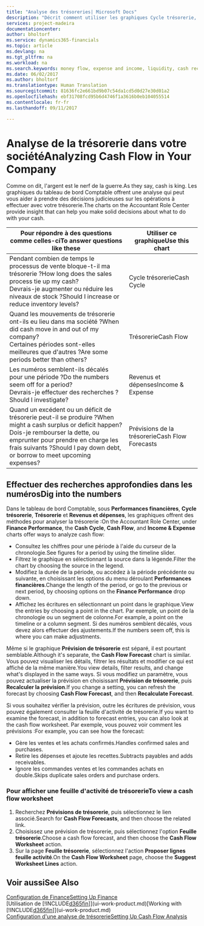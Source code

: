 ```yaml
---
title: "Analyse des trésoreries| Microsoft Docs"
description: "Décrit comment utiliser les graphiques Cycle trésorerie, Revenus et dépenses, Trésorerie et Prévision de trésorerie pour analyser les flux de trésorerie passés et futurs, entrants et sortants de votre société."
services: project-madeira
documentationcenter: 
author: bholtorf
ms.service: dynamics365-financials
ms.topic: article
ms.devlang: na
ms.tgt_pltfrm: na
ms.workload: na
ms.search.keywords: money flow, expense and income, liquidity, cash receipts minus cash payments, Cartera
ms.date: 06/02/2017
ms.author: bholtorf
ms.translationtype: Human Translation
ms.sourcegitcommit: 81636fc2e661bd9b07c54da1cd5d0d27e30d01a2
ms.openlocfilehash: ebf31708fcd95b6d4746f1a3616b0eb104055514
ms.contentlocale: fr-fr
ms.lasthandoff: 09/11/2017

---
```

# <a name="analyzing-cash-flow-in-your-company"></a><span data-ttu-id="8dd01-103">Analyse de la trésorerie dans votre société</span><span class="sxs-lookup"><span data-stu-id="8dd01-103">Analyzing Cash Flow in Your Company</span></span>
<span data-ttu-id="8dd01-104">Comme on dit, l'argent est le nerf de la guerre.</span><span class="sxs-lookup"><span data-stu-id="8dd01-104">As they say, cash is king.</span></span> <span data-ttu-id="8dd01-105">Les graphiques du tableau de bord Comptable offrent une analyse qui peut vous aider à prendre des décisions judicieuses sur les opérations à effectuer avec votre trésorerie.</span><span class="sxs-lookup"><span data-stu-id="8dd01-105">The charts on the Accountant Role Center provide insight that can help you make solid decisions about what to do with your cash.</span></span>  

| <span data-ttu-id="8dd01-106">Pour répondre à des questions comme celles-ci</span><span class="sxs-lookup"><span data-stu-id="8dd01-106">To answer questions like these</span></span> | <span data-ttu-id="8dd01-107">Utiliser ce graphique</span><span class="sxs-lookup"><span data-stu-id="8dd01-107">Use this chart</span></span> |
| --- | --- |
| <span data-ttu-id="8dd01-108">Pendant combien de temps le processus de vente bloque-t-il ma trésorerie ?</span><span class="sxs-lookup"><span data-stu-id="8dd01-108">How long does the sales process tie up my cash?</span></span></br> <span data-ttu-id="8dd01-109">Devrais-je augmenter ou réduire les niveaux de stock ?</span><span class="sxs-lookup"><span data-stu-id="8dd01-109">Should I increase or reduce inventory levels?</span></span> |<span data-ttu-id="8dd01-110">Cycle trésorerie</span><span class="sxs-lookup"><span data-stu-id="8dd01-110">Cash Cycle</span></span> |
| <span data-ttu-id="8dd01-111">Quand les mouvements de trésorerie ont-ils eu lieu dans ma société ?</span><span class="sxs-lookup"><span data-stu-id="8dd01-111">When did cash move in and out of my company?</span></span></br> <span data-ttu-id="8dd01-112">Certaines périodes sont-elles meilleures que d'autres ?</span><span class="sxs-lookup"><span data-stu-id="8dd01-112">Are some periods better than others?</span></span> |<span data-ttu-id="8dd01-113">Trésorerie</span><span class="sxs-lookup"><span data-stu-id="8dd01-113">Cash Flow</span></span> |
| <span data-ttu-id="8dd01-114">Les numéros semblent-ils décalés pour une période ?</span><span class="sxs-lookup"><span data-stu-id="8dd01-114">Do the numbers seem off for a period?</span></span></br> <span data-ttu-id="8dd01-115">Devrais-je effectuer des recherches ?</span><span class="sxs-lookup"><span data-stu-id="8dd01-115">Should I investigate?</span></span> |<span data-ttu-id="8dd01-116">Revenus et dépenses</span><span class="sxs-lookup"><span data-stu-id="8dd01-116">Income & Expense</span></span> |
| <span data-ttu-id="8dd01-117">Quand un excédent ou un déficit de trésorerie peut-il se produire ?</span><span class="sxs-lookup"><span data-stu-id="8dd01-117">When might a cash surplus or deficit happen?</span></span></br> <span data-ttu-id="8dd01-118">Dois-je rembourser la dette, ou emprunter pour prendre en charge les frais suivants ?</span><span class="sxs-lookup"><span data-stu-id="8dd01-118">Should I pay down debt, or borrow to meet upcoming expenses?</span></span> |<span data-ttu-id="8dd01-119">Prévisions de la trésorerie</span><span class="sxs-lookup"><span data-stu-id="8dd01-119">Cash Flow Forecasts</span></span> |

## <a name="dig-into-the-numbers"></a><span data-ttu-id="8dd01-120">Effectuer des recherches approfondies dans les numéros</span><span class="sxs-lookup"><span data-stu-id="8dd01-120">Dig into the numbers</span></span>
<span data-ttu-id="8dd01-121">Dans le tableau de bord Comptable, sous **Performances financières**, **Cycle trésorerie**, **Trésorerie** et **Revenus et dépenses**, les graphiques offrent des méthodes pour analyser la trésorerie :</span><span class="sxs-lookup"><span data-stu-id="8dd01-121">On the Accountant Role Center, under **Finance Performance**, the **Cash Cycle**, **Cash Flow**, and **Income & Expense** charts offer ways to analyze cash flow:</span></span>  

* <span data-ttu-id="8dd01-122">Consultez les chiffres pour une période à l'aide du curseur de la chronologie.</span><span class="sxs-lookup"><span data-stu-id="8dd01-122">See figures for a period by using the timeline slider.</span></span>  
* <span data-ttu-id="8dd01-123">Filtrez le graphique en sélectionnant la source dans la légende.</span><span class="sxs-lookup"><span data-stu-id="8dd01-123">Filter the chart by choosing the source in the legend.</span></span>  
* <span data-ttu-id="8dd01-124">Modifiez la durée de la période, ou accédez à la période précédente ou suivante, en choisissant les options du menu déroulant **Performances financières**.</span><span class="sxs-lookup"><span data-stu-id="8dd01-124">Change the length of the period, or go to the previous or next period, by choosing options on the **Finance Performance** drop down.</span></span>  
* <span data-ttu-id="8dd01-125">Affichez les écritures en sélectionnant un point dans le graphique.</span><span class="sxs-lookup"><span data-stu-id="8dd01-125">View the entries by choosing a point in the chart.</span></span> <span data-ttu-id="8dd01-126">Par exemple, un point de la chronologie ou un segment de colonne.</span><span class="sxs-lookup"><span data-stu-id="8dd01-126">For example, a point on the timeline or a column segment.</span></span> <span data-ttu-id="8dd01-127">Si des numéros semblent décalés, vous devez alors effectuer des ajustements.</span><span class="sxs-lookup"><span data-stu-id="8dd01-127">If the numbers seem off, this is where you can make adjustments.</span></span>  

<span data-ttu-id="8dd01-128">Même si le graphique **Prévision de trésorerie** est séparé, il est pourtant semblable.</span><span class="sxs-lookup"><span data-stu-id="8dd01-128">Although it's separate, the **Cash Flow Forecast** chart is similar.</span></span> <span data-ttu-id="8dd01-129">Vous pouvez visualiser les détails, filtrer les résultats et modifier ce qui est affiché de la même manière.</span><span class="sxs-lookup"><span data-stu-id="8dd01-129">You view details, filter results, and change what's displayed in the same ways.</span></span> <span data-ttu-id="8dd01-130">Si vous modifiez un paramètre, vous pouvez actualiser la prévision en choisissant **Prévision de trésorerie**, puis **Recalculer la prévision**.</span><span class="sxs-lookup"><span data-stu-id="8dd01-130">If you change a setting, you can refresh the forecast by choosing **Cash Flow Forecast**, and then **Recalculate Forecast**.</span></span>

<span data-ttu-id="8dd01-131">Si vous souhaitez vérifier la prévision, outre les écritures de prévision, vous pouvez également consulter la feuille d'activité de trésorerie.</span><span class="sxs-lookup"><span data-stu-id="8dd01-131">If you want to examine the forecast, in addition to forecast entries, you can also look at the cash flow worksheet.</span></span> <span data-ttu-id="8dd01-132">Par exemple, vous pouvez voir comment les prévisions :</span><span class="sxs-lookup"><span data-stu-id="8dd01-132">For example, you can see how the forecast:</span></span>

* <span data-ttu-id="8dd01-133">Gère les ventes et les achats confirmés.</span><span class="sxs-lookup"><span data-stu-id="8dd01-133">Handles confirmed sales and purchases.</span></span>  
* <span data-ttu-id="8dd01-134">Retire les dépenses et ajoute les recettes.</span><span class="sxs-lookup"><span data-stu-id="8dd01-134">Subtracts payables and adds receivables.</span></span>  
* <span data-ttu-id="8dd01-135">Ignore les commandes ventes et les commandes achats en double.</span><span class="sxs-lookup"><span data-stu-id="8dd01-135">Skips duplicate sales orders and purchase orders.</span></span>  

### <a name="to-view-a-cash-flow-worksheet"></a><span data-ttu-id="8dd01-136">Pour afficher une feuille d'activité de trésorerie</span><span class="sxs-lookup"><span data-stu-id="8dd01-136">To view a cash flow worksheet</span></span>
1. <span data-ttu-id="8dd01-137">Recherchez **Prévisions de trésorerie**, puis sélectionnez le lien associé.</span><span class="sxs-lookup"><span data-stu-id="8dd01-137">Search for **Cash Flow Forecasts**, and then choose the related link.</span></span>  
2. <span data-ttu-id="8dd01-138">Choisissez une prévision de trésorerie, puis sélectionnez l'option **Feuille trésorerie**.</span><span class="sxs-lookup"><span data-stu-id="8dd01-138">Choose a cash flow forecast, and then choose the **Cash Flow Worksheet** action.</span></span>  
3. <span data-ttu-id="8dd01-139">Sur la page **Feuille trésorerie**, sélectionnez l'action **Proposer lignes feuille activité**.</span><span class="sxs-lookup"><span data-stu-id="8dd01-139">On the **Cash Flow Worksheet** page, choose the **Suggest Worksheet Lines** action.</span></span>  

## <a name="see-also"></a><span data-ttu-id="8dd01-140">Voir aussi</span><span class="sxs-lookup"><span data-stu-id="8dd01-140">See Also</span></span>
[<span data-ttu-id="8dd01-141">Configuration de Finance</span><span class="sxs-lookup"><span data-stu-id="8dd01-141">Setting Up Finance</span></span>](finance-setup-finance.md)  
<span data-ttu-id="8dd01-142">[Utilisation de [!INCLUDE[d365fin](includes/d365fin_md.md)]](ui-work-product.md)</span><span class="sxs-lookup"><span data-stu-id="8dd01-142">[Working with [!INCLUDE[d365fin](includes/d365fin_md.md)]](ui-work-product.md)</span></span>  
[<span data-ttu-id="8dd01-143">Configuration d'une analyse de trésorerie</span><span class="sxs-lookup"><span data-stu-id="8dd01-143">Setting Up Cash Flow Analysis</span></span>](finance-setup-cash-flow-analyses.md)  

